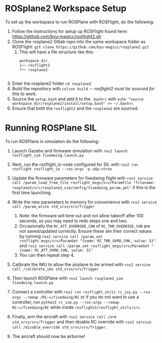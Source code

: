 # ROSplane2 Workspace Setup
To set up the workspace to run ROSPlane with ROSFlight, do the following:
1. Follow the instructions for setup up ROSFlight found here:
   https://github.com/byu-magicc/rosflight2.git
2. Clone the rosplane2 Gitlab repo into the same workspace folder as ROSFlight:
    `git clone https://github.com/byu-magicc/rosplane2.git`
   1. This will have a file structure like this:
        ```bash
      workspace_dir
      ├── rosflight2
      └── rosplane2

   ```
3. Enter the rosplane2 folder `cd rosplane2`
4. Build the repository with `colcon build` -- *rosflight2 must be sourced for this to work.* 
5. Source the `setup.bash` and add it to the `.bashrc` with `echo "source workspace_dir/rosplane2/install/setup.bash" >> ~/.bashrc`
6. Ensure that both the `rosflight2` and the `rosplane2` are sourced.

# Running ROSPlane SIL

To run ROSPlane in simulation do the following:
1. Launch Gazebo and firmware simulation with `ros2 launch rosflight_sim fixedwing.launch.py`

2. Next, run the rosflight_io node configured for SIL with `ros2 run rosflight rosflight_io --ros-args -p udp:=true`
3. Update the firmware parameters for fixedwing flight with `ros2 service call /param_load_from_file rosflight_msgs/srv/ParamFile "filename: rosplane2/src/rosplane2_sim/config/fixedwing_param.yml"` if this is the first time launching.
4. Write the new parameters to memory for convenience with `ros2 service call /param_write std_srvs/srv/Trigger`
    1. Note: the firmware will time out and not allow takeoff after 100 seconds, so you may need to redo steps one and two.
    2. Occasionally the `RC_ATT_OVERRIDE_CHN` of `RC_THR_OVERRIDE_CHN` are not saved/updated correctly. Ensure these are their correct values by running `ros2 service call /param_set rosflight_msgs/srv/ParamSet "{name: RC_THR_OVRD_CHN, value: 5}"` and `ros2 service call /param_set rosflight_msgs/srv/ParamSet "{name: RC_ATT_OVRD_CHN, value: 5}"`
    3. You can then repeat step 4. 
5. Calibrate the IMU to allow the airplane to be armed with `ros2 service call /calibrate_imu std_srvs/srv/Trigger`
6. Then launch ROSPlane with `ros2 launch rosplane2_sim fixedwing.launch.py`
7. Connect a controller with `ros2 run rosflight_utils rc_joy.py --ros-args --remap /RC:=/fixedwing/RC` or if you do not want to use a controller, run `python3 rc_sim.py --ros-args --remap RC:=/fixedwing/RC` while inside `rosflight2/rosflight_utils/src`.
8. Finally, arm the aircraft with `ros2 service call /arm std_srvs/srv/Trigger` and then disable RC override with `ros2 service call /disable_override std_srvs/srv/Trigger`.
9. The aircraft should now be airborne!